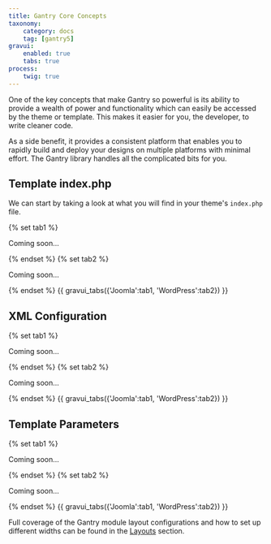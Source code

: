 ```yaml
---
title: Gantry Core Concepts
taxonomy:
    category: docs
    tag: [gantry5]
gravui:
    enabled: true
    tabs: true
process:
    twig: true
---
```


One of the key concepts that make Gantry so powerful is its ability to provide a wealth of power and functionality which can easily be accessed by the theme or template. This makes it easier for you, the developer, to write cleaner code. 

As a side benefit, it provides a consistent platform that enables you to rapidly build and deploy your designs on multiple platforms with minimal effort. The Gantry library handles all the complicated bits for you.

Template index.php
------------------

We can start by taking a look at what you will find in your theme's `index.php` file.

{% set tab1 %}

Coming soon...

{% endset %}
{% set tab2 %}

Coming soon...

{% endset %}
{{ gravui_tabs({'Joomla':tab1, 'WordPress':tab2}) }}


XML Configuration
-----------------

{% set tab1 %}

Coming soon...

{% endset %}
{% set tab2 %}

Coming soon...

{% endset %}
{{ gravui_tabs({'Joomla':tab1, 'WordPress':tab2}) }}

Template Parameters
-------------------

{% set tab1 %}

Coming soon...

{% endset %}
{% set tab2 %}

Coming soon...

{% endset %}
{{ gravui_tabs({'Joomla':tab1, 'WordPress':tab2}) }}

Full coverage of the Gantry module layout configurations and how to set up different widths can be found in the [Layouts](../configure/layouts.md) section.

